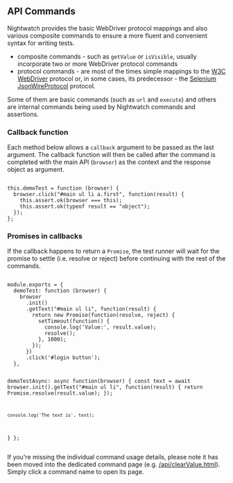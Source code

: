 ## API Commands

Nightwatch provides the basic WebDriver protocol mappings and also various composite commands to ensure a more fluent and convenient syntax for writing tests.

- composite commands - such as `getValue` or `isVisible`, usually incorporate two or more WebDriver protocol commands
- protocol commands - are most of the times simple mappings to the <a href="https://www.w3.org/TR/webdriver/" target="_blank">W3C WebDriver</a> protocol or, in some cases, its predecessor - the <a href="https://github.com/SeleniumHQ/selenium/wiki/JsonWireProtocol" target="_blank">Selenium JsonWireProtocol</a> protocol.

Some of them are basic commands (such as `url` and `execute`) and others are internal commands being used by Nightwatch commands and assertions.

### Callback function
Each method below allows a `callback` argument to be passed as the last argument. The callback function will then be called after the command is completed with the main API (`browser`) as the context and the response object as argument.

<div class="sample-test"><pre data-language="javascript"><code class="language-javascript">
this.demoTest = function (browser) {
  browser.click("#main ul li a.first", function(result) {
    this.assert.ok(browser === this);
    this.assert.ok(typeof result == "object");
  });
};</code></pre></div>

### Promises in callbacks
If the callback happens to return a `Promise`, the test runner will wait for the promise to settle (i.e. resolve or reject) before continuing with the rest of the commands.
<div class="sample-test"><pre data-language="javascript"><code class="language-javascript">
module.exports = {
  demoTest: function (browser) {
    browser
      .init()
      .getText("#main ul li", function(result) {
        return new Promise(function(resolve, reject) {
          setTimeout(function() {
            console.log('Value:', result.value);
            resolve();
          }, 1000);
        });
      })
      .click('#login button');
  },
  
  demoTestAsync: async function(browser) {
    const text = await browser.init().getText("#main ul li", function(result) {
      return Promise.resolve(result.value);
    });              
    
    console.log('The text is', text);
  }
};</code></pre></div>

<p class="alert alert-warning">
If you're missing the individual command usage details, please note it has been moved into the dedicated command page (e.g. <a href="/api/clearValue.html">/api/clearValue.html</a>).
Simply click a command name to open its page.
</p>
